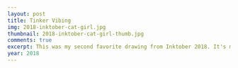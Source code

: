 ```yaml
---
layout: post
title: Tinker Vibing
img: 2018-inktober-cat-girl.jpg
thumbnail: 2018-inktober-cat-girl-thumb.jpg
comments: true
excerpt: This was my second favorite drawing from Inktober 2018. It's my self-insert character Tinker vibing to music. At this point in her development she was still fully a cat.
year: 2018
---
```

